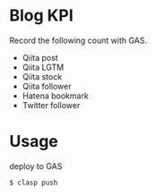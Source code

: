 # Blog KPI
Record the following count with GAS.

- Qiita post
- Qiita LGTM
- Qiita stock
- Qiita follower
- Hatena bookmark
- Twitter follower

# Usage

deploy to GAS

```bash
$ clasp push
```